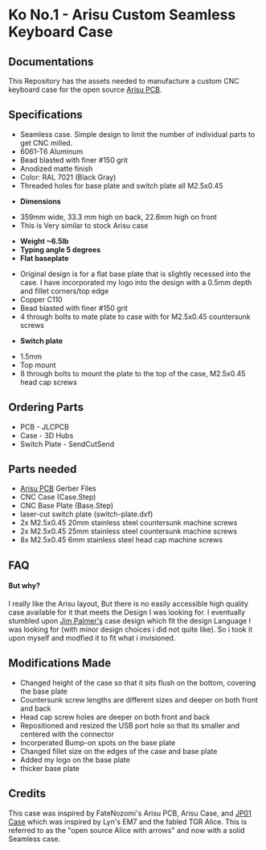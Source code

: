 #  Ko No.1 - Arisu Custom Seamless Keyboard Case

 ## Documentations
 This Repository has the assets needed to manufacture a custom CNC keyboard case for the open source [Arisu PCB](https://github.com/FateNozomi/arisu-pcb).
 
## Specifications
- Seamless case. Simple design to limit the number of individual parts to get CNC milled.
- 6061-T6 Aluminum
- Bead blasted with finer #150 grit
- Anodized matte finish
- Color: RAL 7021 (Black Gray)
- Threaded holes for base plate and switch plate all M2.5x0.45
* **Dimensions**
- 359mm wide, 33.3 mm high on back, 22.6mm high on front
- This is Very similar to stock Arisu case
* **Weight ~6.5lb**
* **Typing angle 5 degrees**
* **Flat baseplate**
- Original design is for a flat base plate that is slightly recessed into the case. I have incorporated my logo into the design with a 0.5mm depth and fillet corners/top edge
- Copper C110
- Bead blasted with finer #150 grit
- 4 through bolts to mate plate to case with for M2.5x0.45 countersunk screws
* **Switch plate**
- 1.5mm
- Top mount
- 8 through bolts to mount the plate to the top of the case, M2.5x0.45 head cap screws
 
## Ordering Parts
- PCB - JLCPCB
- Case - 3D Hubs
- Switch Plate - SendCutSend
 
## Parts needed
- [Arisu PCB](https://github.com/FateNozomi/arisu-pcb) Gerber Files
- CNC Case (Case.Step)
- CNC Base Plate (Base.Step)
- laser-cut switch plate (switch-plate.dxf)
- 2x M2.5x0.45 20mm stainless steel countersunk machine screws
- 2x M2.5x0.45 25mm stainless steel countersunk machine screws
- 8x M2.5x0.45 6mm stainless steel head cap machine screws

## FAQ
#### But why?
I really like the Arisu layout, But there is no easily accessible high quality case available for it that meets the Design I was looking for. I eventually stumbled upon [Jim Palmer's](https://github.com/overset) case design which fit the design Language I was looking for (with minor design choices i did not quite like). So i took it upon myself and modfied it to fit what i invisioned.

## Modifications Made
- Changed height of the case so that it sits flush on the bottom, covering the base plate
- Countersunk screw lengths are different sizes and deeper on both front and back
- Head cap screw holes are deeper on both front and back
- Repositioned and resized the USB port hole so that its smaller and centered with the connector
- Incorperated Bump-on spots on the base plate
- Changed fillet size on the edges of the case and base plate
- Added my logo on the base plate
- thicker base plate

## Credits
This case was inspired by FateNozomi's Arisu PCB, Arisu Case, and [JP01 Case](https://github.com/overset/JP01) which was inspired by Lyn's EM7 and the fabled TGR Alice. This is referred to as the "open source Alice with arrows" and now with a solid Seamless case.
